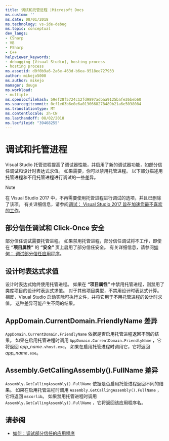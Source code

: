 ```yaml
---
title: 调试和托管进程 |Microsoft Docs
ms.custom: ''
ms.date: 08/01/2018
ms.technology: vs-ide-debug
ms.topic: conceptual
dev_langs:
- CSharp
- VB
- FSharp
- C++
helpviewer_keywords:
- debugging [Visual Studio], hosting process
- hosting process
ms.assetid: d0f0b9a6-2a6e-463d-b6ea-9518ee727933
author: mikejo5000
ms.author: mikejo
manager: douge
ms.workload:
- multiple
ms.openlocfilehash: 59ef28f5724c12fd9897adbaa9125bafe26beb60
ms.sourcegitcommit: 0cf1e63b6e0e6a0130668278489b21a6e5038084
ms.translationtype: MT
ms.contentlocale: zh-CN
ms.lasthandoff: 08/02/2018
ms.locfileid: "39468255"
---
```

# <a name="debugging-and-the-hosting-process"></a>调试和托管进程
Visual Studio 托管进程提高了调试器性能，并启用了新的调试器功能，如部分信任调试和设计时表达式求值。 如果需要，你可以禁用托管进程。 以下部分描述用托管进程和不用托管进程进行调试的一些差异。

> [!NOTE]
> 在 Visual Studio 2017 中，不再需要使用托管进程进行调试的选项，并且已删除了该项。 有关详细信息，请参阅[调试： Visual Studio 2017 旨在加速您最不喜欢的工作](https://vslive.com/Blogs/News-and-Tips/2017/02/Debugging-Visual-Studio-2017-aims-to-speed-up-your-least-favorite-job.aspx)。

## <a name="partial-trust-debugging-and-click-once-security"></a>部分信任调试和 Click-Once 安全
 部分信任调试需要托管进程。 如果禁用托管进程，部分信任调试将不工作，即使在 **“项目属性”** 的 **“安全”** 页上启用了部分信任安全。 有关详细信息，请参阅[如何： 调试部分信任应用程序](../debugger/how-to-debug-a-partial-trust-application.md)。

## <a name="design-time-expression-evaluation"></a>设计时表达式求值
 设计时表达式始终使用托管进程。 如果在 **“项目属性”** 中禁用托管进程，则禁用了类库项目的设计时表达式求值。 对于其他项目类型，不禁用设计时表达式计算。 相反，Visual Studio 启动实际可执行文件，并将它用于不用托管进程的设计时求值。 这种差异可能产生不同的结果。

## <a name="appdomaincurrentdomainfriendlyname-differences"></a>AppDomain.CurrentDomain.FriendlyName 差异
 `AppDomain.CurrentDomain.FriendlyName` 依据是否启用托管进程返回不同的结果。 如果在启用托管进程时调用 `AppDomain.CurrentDomain.FriendlyName` ，它将返回 *app_name*`.vhost.exe`。 如果在启用托管进程时调用它，它将返回 *app_name*`.exe`。

## <a name="assemblygetcallingassemblyfullname-differences"></a>Assembly.GetCallingAssembly().FullName 差异
 `Assembly.GetCallingAssembly().FullName` 依据是否启用托管进程返回不同的结果。 如果在启用托管进程时调用 `Assembly.GetCallingAssembly().FullName` ，它将返回 `mscorlib`。 如果禁用托管进程时调用 `Assembly.GetCallingAssembly().FullName` ，它将返回该应用程序名。

## <a name="see-also"></a>请参阅

- [如何：调试部分信任的应用程序](../debugger/how-to-debug-a-partial-trust-application.md)
